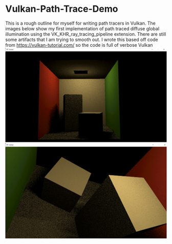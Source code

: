 # Vulkan-Path-Trace-Demo
This is a rough outline for myself for writing path tracers in Vulkan. The images below show my first implementation of path traced diffuse global illumination using the VK_KHR_ray_tracing_pipeline extension. There are still some artifacts that I am trying to smooth out. I wrote this based off code from https://vulkan-tutorial.com/ so the code is full of verbose Vulkan
![Example1](box1_1.png?raw=true "Example screenshot1")
![Example2](box2_1.png?raw=true "Example screenshot2")
